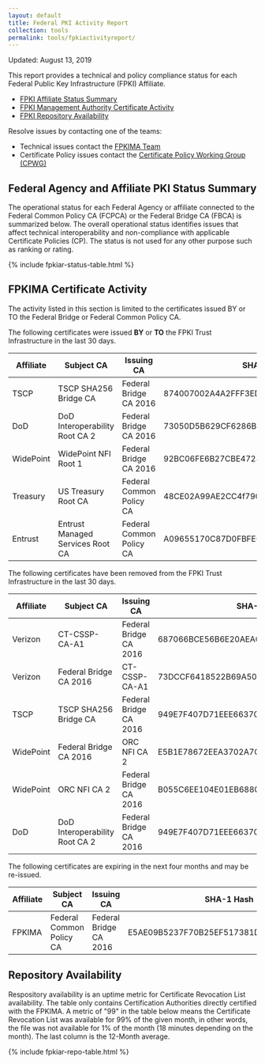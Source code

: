 ```yaml
---
layout: default 
title: Federal PKI Activity Report
collection: tools
permalink: tools/fpkiactivityreport/
---
```


Updated: August 13, 2019

This report provides a technical and policy compliance status for each Federal Public Key Infrastructure (FPKI) Affiliate.

- [FPKI Affiliate Status Summary](#fpki-affiliate-status-summary)
- [FPKI Management Authority Certificate Activity](#fpkima-certificate-activity)
- [FPKI Repository Availability](#repository-availability)

Resolve issues by contacting one of the teams:  

- Technical issues contact the [FPKIMA Team](mailto:fpki-help@gsa.gov) 
- Certificate Policy issues contact the [Certificate Policy Working Group (CPWG)](mailto:fpkipa_cpwg@listserv.gsa.gov)  

## Federal Agency and Affiliate PKI Status Summary
The operational status for each Federal Agency or affiliate connected to the Federal Common Policy CA (FCPCA) or the Federal Bridge CA (FBCA) is summarized below. The overall operational status identifies issues that affect technical interoperability and non-compliance with applicable Certificate Policies (CP). The status is not used for any other purpose such as ranking or rating.

{% include fpkiar-status-table.html %}

## FPKIMA Certificate Activity
The activity listed in this section is limited to the certificates issued BY or TO the Federal Bridge or Federal Common Policy CA.

The following certificates were issued **BY** or **TO** the FPKI Trust Infrastructure in the last 30 days.

| Affiliate | Subject CA | Issuing CA | SHA-1 Hash | Issued Date |
| --------- | ---------- | ---------- | ------ | ------ |
| TSCP | TSCP SHA256 Bridge CA | Federal Bridge CA 2016 | 874007002A4A2FFF3EDCF90EB41ADCE7C2FB4915 | 08/06/2019 |
| DoD | DoD Interoperability Root CA 2 | Federal Bridge CA 2016 | 73050D5B629CF6286BE972AFDDFA31D2864B4F35 | 08/06/2019 |
| WidePoint | WidePoint NFI Root 1 | Federal Bridge CA 2016 | 92BC06FE6B27CBE4723F309F34681FC57C8166CE | 08/06/2019 |
| Treasury | US Treasury Root CA | Federal Common Policy CA | 48CE02A99AE2CC4f790F2989AA153ED565B7E4D2 | 08/14/2019 |
| Entrust | Entrust Managed Services Root CA | Federal Common Policy CA | A09655170C87D0FBFE0328B99A7BAF4A1CF0B5D9 | 08/14/2019 |

The following certificates have been removed from the FPKI Trust Infrastructure in the last 30 days.

| Affiliate | Subject CA | Issuing CA | SHA-1 Hash | Expiration Date |
| --------- | ---------- | ---------- | ------ | ------ |
| Verizon | CT-CSSP-CA-A1 | Federal Bridge CA 2016 | 687066BCE56B6E20AEA0C605B9B6679342269F21 | Revoked - 08/06/2019 |
| Verizon | Federal Bridge CA 2016 | CT-CSSP-CA-A1 | 73DCCF6418522B69A50A96721AEB96441E6EF3C0 | Revoked - 08/08/2019 |
| TSCP | TSCP SHA256 Bridge CA | Federal Bridge CA 2016 | 949E7F407D71EEE663709D5D2A680460146CE530 | Expired - 08/11/2019 |
| WidePoint | Federal Bridge CA 2016 | ORC NFI CA 2 | E5B1E78672EEA3702A7C713B63D238DB1EBC601B | Revoked - 08/14/2019 |
| WidePoint | ORC NFI CA 2 | Federal Bridge CA 2016 | B055C6EE104E01EB688C8FB4F87CF77CA376AFDB | Revoked - 08/14/2019 |
| DoD | DoD Interoperability Root CA 2 | Federal Bridge CA 2016 | 949E7F407D71EEE663709D5D2A680460146CE530 | Expired - 08/15/2019 |

The following certificates are expiring in the next four months and may be re-issued.

| Affiliate | Subject CA | Issuing CA | SHA-1 Hash | Expiration Date |
| --------- | ---------- | ---------- | ------ | ---------- |
| FPKIMA | Federal Common Policy CA | Federal Bridge CA 2016 | E5AE09B5237F70B25EF517381D781FA0067FE40C | 11/08/2019 |

## Repository Availability 
Respository availability is an uptime metric for Certificate Revocation List availability. The table only contains Certification Authorities directly certified with the FPKIMA. A metric of "99" in the table below means the Certificate Revocation List was available for 99% of the given month, in other words, the file was not available for 1% of the month (18 minutes depending on the month). The last column is the 12-Month average.

{% include fpkiar-repo-table.html %}
